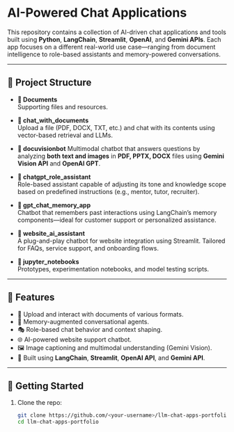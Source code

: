 # AI-Powered Chat Applications

This repository contains a collection of AI-driven chat applications and tools built using **Python**, **LangChain**, **Streamlit**, **OpenAI**, and **Gemini APIs**. Each app focuses on a different real-world use case—ranging from document intelligence to role-based assistants and memory-powered conversations.

---

## 📂 Project Structure

- **📁 Documents**  
  Supporting files and resources.

- **📁 chat_with_documents**  
  Upload a file (PDF, DOCX, TXT, etc.) and chat with its contents using vector-based retrieval and LLMs.

- **📁 docuvisionbot**
  Multimodal chatbot that answers questions by analyzing **both text and images** in **PDF, PPTX, DOCX** files using **Gemini Vision API** and **OpenAI GPT**.

- **📁 chatgpt_role_assistant**  
  Role-based assistant capable of adjusting its tone and knowledge scope based on predefined instructions (e.g., mentor, tutor, recruiter).

- **📁 gpt_chat_memory_app**  
  Chatbot that remembers past interactions using LangChain’s memory components—ideal for customer support or personalized assistance.

- **📁 website_ai_assistant**  
  A plug-and-play chatbot for website integration using Streamlit. Tailored for FAQs, service support, and onboarding flows.

- **📁 jupyter_notebooks**  
  Prototypes, experimentation notebooks, and model testing scripts.

---

## 🚀 Features

- 📄 Upload and interact with documents of various formats.
- 🧠 Memory-augmented conversational agents.
- 🎭 Role-based chat behavior and context shaping.
- 🌐 AI-powered website support chatbot.
- 🖼️ Image captioning and multimodal understanding (Gemini Vision).
- 🧰 Built using **LangChain**, **Streamlit**, **OpenAI API**, and **Gemini API**.

---

## 📌 Getting Started

1. Clone the repo:
   ```bash
   git clone https://github.com/<your-username>/llm-chat-apps-portfolio.git
   cd llm-chat-apps-portfolio
